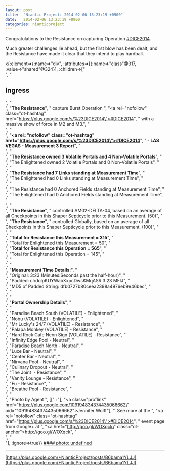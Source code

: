 ```yaml
---
layout: post
title:  "Niantic Project: 2014-02-06 13:23:19 +0900"
date:   2014-02-06 13:23:19 +0900
categories: nianticproject
---
```

Congratulations to the Resistance on capturing Operation [#DICE2014](https://plus.google.com/s/%23DICE2014 "").

Much greater challenges lie ahead, but the first blow has been dealt, and the Resistance have made it clear that they intend to play hardball.

x{:element=>{:name=>"div", :attributes=>[{:name=>"class"@317, :value=>"shared"@324}], :children=>["<br />", "<h2>Ingress</h2>", "<br />", "<b>The Resistance</b>", " capture Burst Operation ", "<a rel=\"nofollow\" class=\"ot-hashtag\" href=\"https://plus.google.com/s/%23DICE2014\">#DICE2014</a>", " with a massive show of force in M2 and M3.", "<br />", "<br />", "<b><a rel=\"nofollow\" class=\"ot-hashtag\" href=\"https://plus.google.com/s/%23DICE2014\">#DICE2014</a></b>", "<b> - LAS VEGAS - Measurement 3 Report</b>", "<br />", "<br />", "<b>The Resistance owned 3 Volatile Portals and 4 Non-Volatile Portals</b>", "<br />", "The Enlightened owned 2 Volatile Portals and 0 Non-Volatile Portals", "<br />", "<br />", "<b>The Resistance had 7 Links standing at Measurement Time</b>", "<br />", "The Enlightened had 0 Links standing at Measurement Time", "<br />", "<br />", "The Resistance had 0 Anchored Fields standing at Measurement Time", "<br />", "The Enlightened had 0 Anchored Fields standing at Measurement Time", "<br />", "<br />", "<b>The Resistance</b>", " controlled AM02-DELTA-04, based on an average of all Checkpoints in this Shaper Septicycle prior to this Measurement. (50)", "<br />", "<b>The Resistance</b>", " controlled Globally, based on an average of all Checkpoints in this Shaper Septicycle prior to this Measurement. (100)", "<br />", "<br />", "<b>Total for Resistance this Measurement = 315</b>", "<br />", "Total for Enlightened this Measurement = 50", "<br />", "<b>Total for Resistance this Operation = 565</b>", "<br />", "Total for Enlightened this Operation = 145", "<br />", "<br />", "<br />", "<b>Measurement Time Details:</b>", "<br />", "Original: 3:23 (Minutes:Seconds past the half-hour)", "<br />", "Padded: cIrdolpKUYWabXxpcDwsKMqASR 3:23 MFlJ", "<br />", "MD5 of Padded String: dfb0727b80ceea2398a4976eb9e46bec", "<br />", "<br />", "<br />", "<b>Portal Ownership Details</b>", "<br />", "<br />", "Paradise Beach South (VOLATILE) - Enlightened", "<br />", "Nobu (VOLATILE) - Enlightened", "<br />", "Mr Lucky's 24/7 (VOLATILE) - Resistance", "<br />", "Palapa Monkey (VOLATILE) - Resistance", "<br />", "Hard Rock Cafe Neon Sign (VOLATILE) - Resistance", "<br />", "Infinity Edge Pool - Neutral", "<br />", "Paradise Beach North - Neutral", "<br />", "Luxe Bar - Neutral", "<br />", "Center Bar - Neutral", "<br />", "Nirvana Pool - Neutral", "<br />", "Culinary Dropout - Neutral", "<br />", "The Joint  - Resistance", "<br />", "Vanity Lounge - Resistance", "<br />", "Fu - Resistance", "<br />", "Breathe Pool - Resistance", "<br />", "<br />", "Photo by Agent ", [["+"], "<a class=\"proflink\" href=\"https://plus.google.com/109194834374435066662\" oid=\"109194834374435066662\">Jennifer Wolff</a>"], ". See more at the ", "<a rel=\"nofollow\" class=\"ot-hashtag\" href=\"https://plus.google.com/s/%23DICE2014\">#DICE2014</a>", " event page from Google+ at ", "<a href=\"http://goo.gl/WOXqck\" class=\"ot-anchor\">http://goo.gl/WOXqck</a>", "<br />", "<br />"], :ignore=>true}}
[#### photo: undefined](https://lh4.googleusercontent.com/-MNEpwTpWQfs/UvMNVztaAJI/AAAAAAAAhzw/RHmLKymjtg4/IMG_20140205_170652.jpg "")
- - -
[https://plus.google.com/+NianticProject/posts/B6bama1YLJJ](https://plus.google.com/+NianticProject/posts/B6bama1YLJJ)

